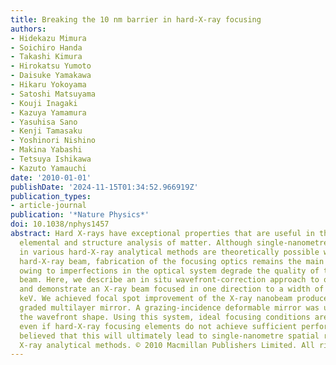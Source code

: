 ```yaml
---
title: Breaking the 10 nm barrier in hard-X-ray focusing
authors:
- Hidekazu Mimura
- Soichiro Handa
- Takashi Kimura
- Hirokatsu Yumoto
- Daisuke Yamakawa
- Hikaru Yokoyama
- Satoshi Matsuyama
- Kouji Inagaki
- Kazuya Yamamura
- Yasuhisa Sano
- Kenji Tamasaku
- Yoshinori Nishino
- Makina Yabashi
- Tetsuya Ishikawa
- Kazuto Yamauchi
date: '2010-01-01'
publishDate: '2024-11-15T01:34:52.966919Z'
publication_types:
- article-journal
publication: '*Nature Physics*'
doi: 10.1038/nphys1457
abstract: Hard X-rays have exceptional properties that are useful in the chemical,
  elemental and structure analysis of matter. Although single-nanometre resolutions
  in various hard-X-ray analytical methods are theoretically possible with a focused
  hard-X-ray beam, fabrication of the focusing optics remains the main hurdle. Aberrations
  owing to imperfections in the optical system degrade the quality of the focused
  beam. Here, we describe an in situ wavefront-correction approach to overcome this
  and demonstrate an X-ray beam focused in one direction to a width of 7 nm at 20
  keV. We achieved focal spot improvement of the X-ray nanobeam produced by a laterally
  graded multilayer mirror. A grazing-incidence deformable mirror was used to restore
  the wavefront shape. Using this system, ideal focusing conditions are achievable
  even if hard-X-ray focusing elements do not achieve sufficient performance. It is
  believed that this will ultimately lead to single-nanometre spatial resolution in
  X-ray analytical methods. © 2010 Macmillan Publishers Limited. All rights reserved.
---
```

